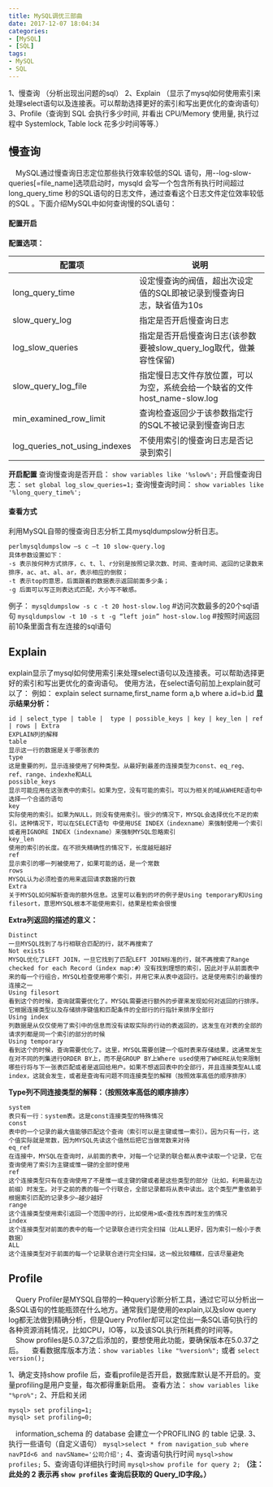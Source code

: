```yaml
---
title: MySQL调优三部曲
date: 2017-12-07 18:04:34
categories: 
- [MySQL]
- [SQL]
tags:
- MySQL
- SQL
---
```

1、慢查询 （分析出现出问题的sql）
2、Explain （显示了mysql如何使用索引来处理select语句以及连接表。可以帮助选择更好的索引和写出更优化的查询语句）
3、Profile（查询到 SQL 会执行多少时间, 并看出 CPU/Memory 使用量, 执行过程中 Systemlock, Table lock 花多少时间等等.）
<!--more-->

## 慢查询
　MySQL通过慢查询日志定位那些执行效率较低的SQL 语句，用--log-slow-queries[=file_name]选项启动时，mysqld 会写一个包含所有执行时间超过long_query_time 秒的SQL语句的日志文件，通过查看这个日志文件定位效率较低的SQL 。下面介绍MySQL中如何查询慢的SQL语句：
#### 配置开启
**配置选项：**

配置项 			|  说明
--------------- | -------------------
long_query_time |  设定慢查询的阀值，超出次设定值的SQL即被记录到慢查询日志，缺省值为10s  
slow_query_log  |  指定是否开启慢查询日志  
log_slow_queries |  指定是否开启慢查询日志(该参数要被slow_query_log取代，做兼容性保留)  
slow_query_log_file |  指定慢日志文件存放位置，可以为空，系统会给一个缺省的文件host_name-slow.log  
min_examined_row_limit |查询检查返回少于该参数指定行的SQL不被记录到慢查询日志  
log_queries_not_using_indexes | 不使用索引的慢查询日志是否记录到索引

**开启配置**
查询慢查询是否开启：
`show variables like '%slow%';`
开启慢查询日志：
`set global log_slow_queries=1;`
查询慢查询时间：
`show variables like '%long_query_time%';`

#### 查看方式
利用MySQL自带的慢查询日志分析工具mysqldumpslow分析日志。

	perlmysqldumpslow –s c –t 10 slow-query.log
	具体参数设置如下：
	-s 表示按何种方式排序，c、t、l、r分别是按照记录次数、时间、查询时间、返回的记录数来排序，ac、at、al、ar，表示相应的倒叙；
	-t 表示top的意思，后面跟着的数据表示返回前面多少条；
	-g 后面可以写正则表达式匹配，大小写不敏感。
例子：
`mysqldumpslow -s c -t 20 host-slow.log` 	#访问次数最多的20个sql语句
`mysqldumpslow -t 10 -s t -g “left join” host-slow.log` 	#按照时间返回前10条里面含有左连接的sql语句


## Explain
explain显示了mysql如何使用索引来处理select语句以及连接表。可以帮助选择更好的索引和写出更优化的查询语句。
使用方法，在select语句前加上explain就可以了：
例如：
explain select surname,first_name form a,b where a.id=b.id
**显示结果分析：**

	id | select_type | table |  type | possible_keys | key | key_len | ref | rows | Extra 
	EXPLAIN列的解释
	table
	显示这一行的数据是关于哪张表的
	type
	这是重要的列，显示连接使用了何种类型。从最好到最差的连接类型为const、eq_reg、ref、range、indexhe和ALL
	possible_keys
	显示可能应用在这张表中的索引。如果为空，没有可能的索引。可以为相关的域从WHERE语句中选择一个合适的语句
	key
	实际使用的索引。如果为NULL，则没有使用索引。很少的情况下，MYSQL会选择优化不足的索引。这种情况下，可以在SELECT语句 中使用USE INDEX（indexname）来强制使用一个索引或者用IGNORE INDEX（indexname）来强制MYSQL忽略索引
	key_len
	使用的索引的长度。在不损失精确性的情况下，长度越短越好
	ref
	显示索引的哪一列被使用了，如果可能的话，是一个常数
	rows
	MYSQL认为必须检查的用来返回请求数据的行数
	Extra
	关于MYSQL如何解析查询的额外信息。这里可以看到的坏的例子是Using temporary和Using filesort，意思MYSQL根本不能使用索引，结果是检索会很慢
**Extra列返回的描述的意义：**

	Distinct
	一旦MYSQL找到了与行相联合匹配的行，就不再搜索了
	Not exists
	MYSQL优化了LEFT JOIN，一旦它找到了匹配LEFT JOIN标准的行，就不再搜索了Range checked for each Record（index map:#）没有找到理想的索引，因此对于从前面表中来的每一个行组合，MYSQL检查使用哪个索引，并用它来从表中返回行。这是使用索引的最慢的连接之一
	Using filesort
	看到这个的时候，查询就需要优化了。MYSQL需要进行额外的步骤来发现如何对返回的行排序。它根据连接类型以及存储排序键值和匹配条件的全部行的行指针来排序全部行
	Using index
	列数据是从仅仅使用了索引中的信息而没有读取实际的行动的表返回的，这发生在对表的全部的请求列都是同一个索引的部分的时候
	Using temporary
	看到这个的时候，查询需要优化了。这里，MYSQL需要创建一个临时表来存储结果，这通常发生在对不同的列集进行ORDER BY上，而不是GROUP BY上Where used使用了WHERE从句来限制哪些行将与下一张表匹配或者是返回给用户。如果不想返回表中的全部行，并且连接类型ALL或index，这就会发生，或者是查询有问题不同连接类型的解释（按照效率高低的顺序排序）
**Type列不同连接类型的解释：（按照效率高低的顺序排序）**

	system 
	表只有一行：system表。这是const连接类型的特殊情况 
	const 
	表中的一个记录的最大值能够匹配这个查询（索引可以是主键或惟一索引）。因为只有一行，这个值实际就是常数，因为MYSQL先读这个值然后把它当做常数来对待 
	eq_ref 
	在连接中，MYSQL在查询时，从前面的表中，对每一个记录的联合都从表中读取一个记录，它在查询使用了索引为主键或惟一键的全部时使用 
	ref 
	这个连接类型只有在查询使用了不是惟一或主键的键或者是这些类型的部分（比如，利用最左边前缀）时发生。对于之前的表的每一个行联合，全部记录都将从表中读出。这个类型严重依赖于根据索引匹配的记录多少—越少越好 
	range 
	这个连接类型使用索引返回一个范围中的行，比如使用>或<查找东西时发生的情况 
	index 
	这个连接类型对前面的表中的每一个记录联合进行完全扫描（比ALL更好，因为索引一般小于表数据） 
	ALL 
	这个连接类型对于前面的每一个记录联合进行完全扫描，这一般比较糟糕，应该尽量避免

## Profile
　Query Profiler是MYSQL自带的一种query诊断分析工具，通过它可以分析出一条SQL语句的性能瓶颈在什么地方。通常我们是使用的explain,以及slow query log都无法做到精确分析，但是Query Profiler却可以定位出一条SQL语句执行的各种资源消耗情况，比如CPU，IO等，以及该SQL执行所耗费的时间等。
　Show profiles是5.0.37之后添加的，要想使用此功能，要确保版本在5.0.37之后。
　查看数据库版本方法：`show variables like "%version%";`  或者  `select version();`

1、确定支持show profile 后，查看profile是否开启，数据库默认是不开启的。变量profiling是用户变量，每次都得重新启用。
查看方法： `show variables like "%pro%";`
2、开启和关闭
```
mysql> set profiling=1;
mysql> set profiling=0; 
```
　information_schema 的 database 会建立一个PROFILING 的 table 记录. 
3、执行一些语句（自定义语句）
`mysql>select * from navigation_sub where navPId<6 and navSName='公司介绍';`
4、查询语句执行时间
`mysql>show profiles;`
5、查询语句详细执行时间
`mysql>show profile for query 2;`
**（注：此处的 2 表示再 `show profiles` 查询后获取的 Query_ID字段。）**